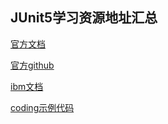 ## JUnit5学习资源地址汇总

[官方文档](http://junit.org/junit5/docs/current/user-guide/#migrating-from-junit4-running)

[官方github](https://github.com/junit-team/junit5)

[ibm文档](http://www.ibm.com/developerworks/cn/java/j-junit5/index.html)

[coding示例代码](https://coding.net/u/alexcheng1982/p/junit5/git)